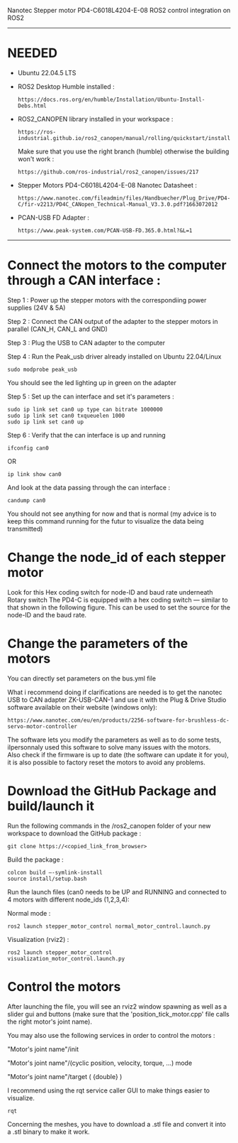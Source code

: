  

Nanotec Stepper motor PD4-C6018L4204-E-08 ROS2 control integration on ROS2  

- - - - - - - - - - - - - - - - - -

# NEEDED 

- Ubuntu 22.04.5 LTS 

- ROS2 Desktop Humble installed :

      https://docs.ros.org/en/humble/Installation/Ubuntu-Install-Debs.html

- ROS2_CANOPEN library installed in your workspace :
   
      https://ros-industrial.github.io/ros2_canopen/manual/rolling/quickstart/installation.html

   Make sure that you use the right branch (humble) otherwise the building won't work :     

      https://github.com/ros-industrial/ros2_canopen/issues/217 
 

- Stepper Motors PD4-C6018L4204-E-08 Nanotec Datasheet :  

      https://www.nanotec.com/fileadmin/files/Handbuecher/Plug_Drive/PD4-C/fir-v2213/PD4C_CANopen_Technical-Manual_V3.3.0.pdf?1663072012 

 

- PCAN-USB FD Adapter :  

      https://www.peak-system.com/PCAN-USB-FD.365.0.html?&L=1 

 - - - - - - - - - - - - - - - - - -



 

 
# Connect the motors to the computer through a CAN interface :  

 

   Step 1 : Power up the stepper motors with the correspondiing power supplies (24V & 5A) 
   
   Step 2 : Connect the CAN output of the adapter to the stepper motors in parallel (CAN_H, CAN_L and GND) 
   
   Step 3 : Plug the USB to CAN adapter to the computer 
   
   Step 4 : Run the Peak_usb driver already installed on Ubuntu 22.04/Linux 
   
    sudo modprobe peak_usb 
You should see the led lighting up in green on the adapter 

   Step 5 : Set up the can interface and set it's parameters :  

    sudo ip link set can0 up type can bitrate 1000000 
    sudo ip link set can0 txqueuelen 1000 
    sudo ip link set can0 up 

   Step 6 : Verify that the can interface is up and running  

    ifconfig can0 

OR 

    ip link show can0 
And look at the data passing through the can interface :  

    candump can0 

You should not see anything for now and that is normal (my advice is to keep this command running for the futur to visualize the data being transmitted) 

 

 

 

 

# Change the node_id of each stepper motor  

 

Look for this Hex coding switch for node-ID and baud rate underneath 
Rotary switch The PD4-C is equipped with a hex coding switch — similar to that shown in the following figure. This can be used to set the source for the node-ID and the baud rate.

 

# Change the parameters of the motors 

You can directly set parameters on the bus.yml file


What i recommend doing if clarifications are needed is to get the nanotec USB to CAN adapter ZK-USB-CAN-1 and use it with the Plug & Drive Studio software available on their website (windows only):  

    https://www.nanotec.com/eu/en/products/2256-software-for-brushless-dc-servo-motor-controller 

The software lets you modify the parameters as well as to do some tests, iIpersonnaly used this software to solve many issues with the motors.  
Also check if the firmware is up to date (the software can update it for you), it is also possible to factory reset the motors to avoid any problems. 

 

 

# Download the GitHub Package and build/launch it 

 

Run the following commands in the /ros2_canopen folder of your new workspace to download the GitHub package :  

    git clone https://<copied_link_from_browser>

Build the package :  

    colcon build –-symlink-install 
    source install/setup.bash 


Run the launch files (can0 needs to be UP and RUNNING and connected to 4 motors with different node_ids (1,2,3,4):  


 Normal mode :

    ros2 launch stepper_motor_control normal_motor_control.launch.py

 Visualization (rviz2) : 

    ros2 launch stepper_motor_control visualization_motor_control.launch.py

 

 

# Control the motors  

 

After launching the file, you will see an rviz2 window spawning as well as a slider gui and buttons (make sure that the 'position_tick_motor.cpp' file calls the right motor's joint name).





You may also use the following services in order to control the motors : 


"Motor's joint name"/init 

"Motor's joint name"/(cyclic position, velocity, torque, …) mode 

"Motor's joint name"/target ( {double} ) 


 
I recommend using the rqt service caller GUI to make things easier to visualize. 

    rqt

 

 

 

Concerning the meshes, you have to download a .stl file and convert it into a .stl binary to make it work. 
